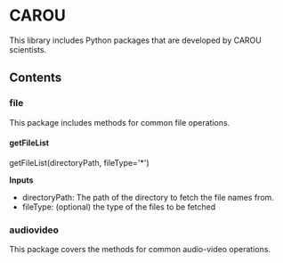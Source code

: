 # CAROU
This library includes Python packages that are developed by CAROU scientists. 

## Contents 

### file 
This package includes methods for common file operations. 

#### getFileList
getFileList(directoryPath, fileType='*') 

__Inputs__
* directoryPath: The path of the directory to fetch the file names from. 
* fileType: (optional) the type of the files to be fetched

### audiovideo 
This package covers the methods for common audio-video operations. 



